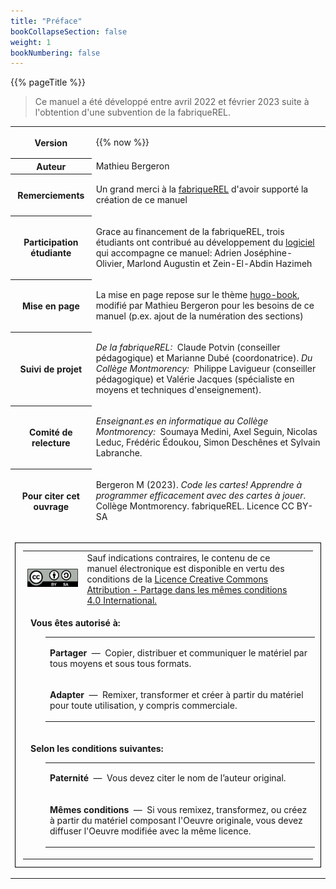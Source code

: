 ```yaml
---
title: "Préface"
bookCollapseSection: false
weight: 1
bookNumbering: false
---
```


{{% pageTitle %}}

> Ce manuel a été développé entre avril 2022 et février 2023 suite à l'obtention
> d'une subvention de la fabriqueREL.



<table>

<tr>
<th>Version</th>
<td>

{{% now %}}

</td>
</tr>

<tr>
<th>Auteur</th>
<td>Mathieu Bergeron
</td>
</tr>

<tr>
<th>Remerciements</th>
<td>

Un grand merci à la <a href="https://fabriquerel.org/qui-sommes-nous/">fabriqueREL</a> d'avoir supporté la création de ce manuel

</td>
</tr>

<tr>
<th>Participation étudiante</th>
<td>

Grace au financement de la fabriqueREL, trois étudiants ont contribué au développement du <a href="https://github.com/cartesjava/ca.ntro.cards">logiciel</a> qui accompagne ce manuel: 
Adrien Joséphine-Olivier,
Marlond Augustin
et
Zein-El-Abdin Hazimeh



</td>
</tr>

<tr>
<th>Mise en page</th>
<td>

La mise en page repose sur le thème <a href="https://github.com/alex-shpak/hugo-book">hugo-book</a>, modifié par Mathieu Bergeron pour les besoins de ce manuel (p.ex. ajout de la numération des sections)
 

</td>
</tr>

<tr>
<th>Suivi de projet</th>
<td>

*De la fabriqueREL:* &nbsp;Claude Potvin (conseiller pédagogique) et Marianne Dubé (coordonatrice).
*Du Collège Montmorency:* &nbsp;Philippe Lavigueur (conseiller pédagogique) et Valérie Jacques (spécialiste en moyens et techniques d'enseignement).
</td>
</tr>


<tr>
<th>Comité de relecture</th>
<td>

*Enseignant.es en informatique au Collège Montmorency:* &nbsp;Soumaya Medini, Axel Seguin, Nicolas Leduc, Frédéric Édoukou, Simon Deschênes et Sylvain Labranche.
</td>
</tr>

<tr>
<th>Pour citer cet ouvrage</th>
<td>

Bergeron M (2023). *Code les cartes! Apprendre à programmer efficacement avec des cartes à jouer*.
Collège Montmorency. fabriqueREL. Licence CC BY-SA


</td>
</tr>

<tr>

<td colspan="2">

<table class="cc-license" style="border:1px solid black; padding: 12px !important;">

<tr style="border:none !important;">
<td style="border:none !important;">
<img src="/by-sa.png">
</td>
<td style="border:none !important;">
Sauf indications contraires, le contenu de ce manuel électronique est disponible en vertu des conditions de la <a href="https://creativecommons.org/licenses/by-sa/4.0/deed.fr">Licence Creative Commons Attribution - Partage dans les mêmes conditions 4.0 International.</a>
</td>
</tr>

<tr class="cc-license">
<td class="cc-license" colspan="2" style="padding-left:12px !important;">

**Vous êtes autorisé à:**<br>

<table class="cc-license" style="margin-left:24px !important;">
<tr class="cc-license">
<td class="cc-license">

**Partager**
&nbsp;—&nbsp;
Copier, distribuer et communiquer le matériel par tous moyens et sous tous formats.

</td>
</tr>

<tr class="cc-license">
<td class="cc-license">

**Adapter**
&nbsp;—&nbsp;
Remixer, transformer et créer à partir du matériel pour toute utilisation, y compris commerciale.
</td>
</tr>
</table>

</td>

<td class="cc-license">
</td>
</tr>

<tr class="cc-license">
<td class="cc-license" colspan="2" style="padding-left: 12px !important;">

**Selon les conditions suivantes:**<br>

<table  class="cc-license" style="margin-left:24px !important;">
<tr class="cc-license" >
<td class="cc-license" >

**Paternité**
&nbsp;—&nbsp;
Vous devez citer le nom de l’auteur original.
</td>
</tr>

<tr class="cc-license" >
<td class="cc-license" >

**Mêmes conditions**
&nbsp;—&nbsp;
Si vous remixez, transformez, ou créez à partir du matériel composant l'Oeuvre originale, vous devez diffuser l'Oeuvre modifiée avec la même licence.

</td>
</tr>
</table>



</td>
</tr>
</table>
</td>
</tr>
</table>
</td>
</tr>
</table>
